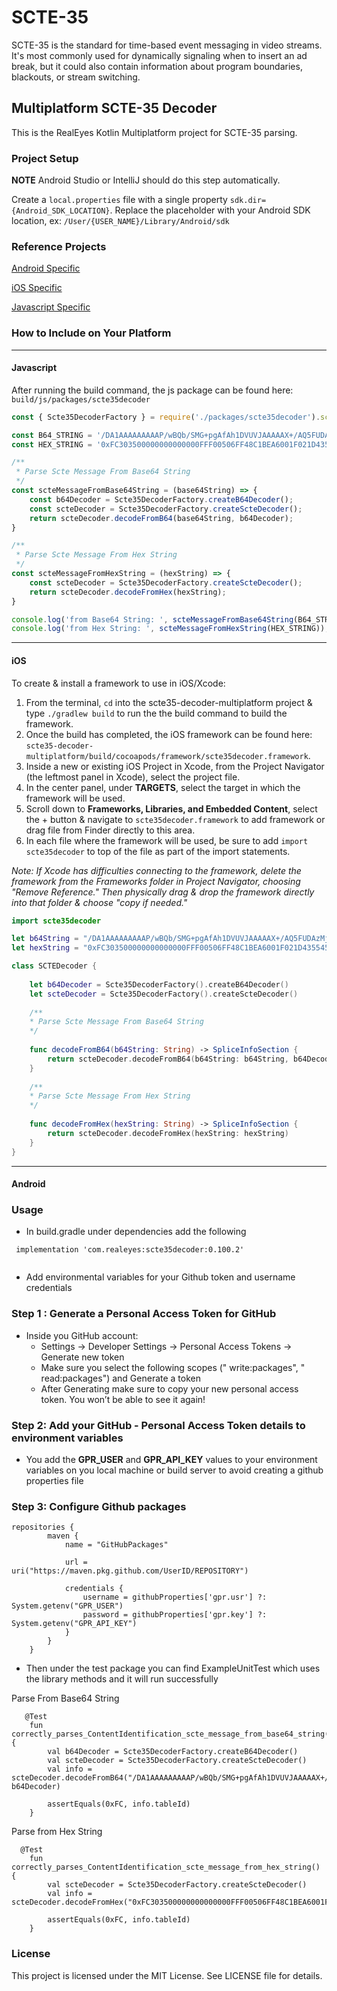 # SCTE-35

SCTE-35 is the standard for time-based event messaging in video streams. It's most commonly used for dynamically signaling when to insert an ad break, but it could also contain information about program boundaries, blackouts, or stream switching.

## Multiplatform SCTE-35 Decoder

This is the RealEyes Kotlin Multiplatform project for SCTE-35 parsing.

### Project Setup

**NOTE** Android Studio or IntelliJ should do this step automatically.

Create a `local.properties` file with a single property `sdk.dir={Android_SDK_LOCATION}`.
Replace the placeholder with your Android SDK location, ex: `/User/{USER_NAME}/Library/Android/sdk`

### Reference Projects

[Android Specific](https://github.com/realeyes-media/scte35-android)

[iOS Specific](https://github.com/realeyes-media/scte35-decoder-multiplatform-iOS-harness)

[Javascript Specific](https://github.com/realeyes-media/scte35-js)

### How to Include on Your Platform


------
#### Javascript

After running the build command, the js package can be found here: `build/js/packages/scte35decoder`
```TypeScript
const { Scte35DecoderFactory } = require('./packages/scte35decoder').scte35decoder;

const B64_STRING = '/DA1AAAAAAAAAP/wBQb/SMG+pgAfAh1DVUVJAAAAAX+/AQ5FUDAzMjU2ODEyMDAyNwEBATMCzNc=';
const HEX_STRING = '0xFC303500000000000000FFF00506FF48C1BEA6001F021D43554549000000017FBF010E45503033323536383132303032370101013302CCD7';

/**
 * Parse Scte Message From Base64 String
 */
const scteMessageFromBase64String = (base64String) => {
    const b64Decoder = Scte35DecoderFactory.createB64Decoder();
    const scteDecoder = Scte35DecoderFactory.createScteDecoder();
    return scteDecoder.decodeFromB64(base64String, b64Decoder);
}

/**
 * Parse Scte Message From Hex String
 */
const scteMessageFromHexString = (hexString) => {
    const scteDecoder = Scte35DecoderFactory.createScteDecoder();
    return scteDecoder.decodeFromHex(hexString);
}

console.log('from Base64 String: ', scteMessageFromBase64String(B64_STRING));
console.log('from Hex String: ', scteMessageFromHexString(HEX_STRING));
```


------
#### iOS

To create & install a framework to use in iOS/Xcode:
1. From the terminal, `cd` into the scte35-decoder-multiplatform project & type `./gradlew build` to run the the build command to build the framework. 
2. Once the build has completed, the iOS framework can be found here: `scte35-decoder-multiplatform/build/cocoapods/framework/scte35decoder.framework`. 
3. Inside a new or existing iOS Project in Xcode, from the Project Navigator (the leftmost panel in Xcode), select the project file. 
4. In the center panel, under **TARGETS**, select the target in which the framework will be used. 
5. Scroll down to **Frameworks, Libraries, and Embedded Content**, select the + button & navigate to `scte35decoder.framework` to add framework or drag file from Finder directly to this area.
6. In each file where the framework will be used, be sure to add `import scte35decoder` to top of the file as part of the import statements.

_Note: If Xcode has difficulties connecting to the framework, delete the framework from the Frameworks folder in Project Navigator, choosing "Remove Reference." Then physically drag & drop the framework directly into that folder & choose "copy if needed."_

```Swift
import scte35decoder

let b64String = "/DA1AAAAAAAAAP/wBQb/SMG+pgAfAh1DVUVJAAAAAX+/AQ5FUDAzMjU2ODEyMDAyNwEBATMCzNc="
let hexString = "0xFC303500000000000000FFF00506FF48C1BEA6001F021D43554549000000017FBF010E45503033323536383132303032370101013302CCD7"

class SCTEDecoder {
    
    let b64Decoder = Scte35DecoderFactory().createB64Decoder()
    let scteDecoder = Scte35DecoderFactory().createScteDecoder()
    
    /**
    * Parse Scte Message From Base64 String
    */
    
    func decodeFromB64(b64String: String) -> SpliceInfoSection {
        return scteDecoder.decodeFromB64(b64String: b64String, b64Decoder: b64Decoder)
    }
    
    /**
    * Parse Scte Message From Hex String
    */
    
    func decodeFromHex(hexString: String) -> SpliceInfoSection {
        return scteDecoder.decodeFromHex(hexString: hexString)
    }
}
```
------
#### Android

### Usage

- In build.gradle under dependencies add the following
```
 implementation 'com.realeyes:scte35decoder:0.100.2'
 
```
- Add environmental variables for your Github token and username credentials
### Step 1 : Generate a Personal Access Token for GitHub
- Inside you GitHub account:
	- Settings -> Developer Settings -> Personal Access Tokens -> Generate new token
	- Make sure you select the following scopes (" write:packages", " read:packages") and Generate a token
	- After Generating make sure to copy your new personal access token. You won’t be able to see it again!

### Step 2: Add your GitHub - Personal Access Token details to environment variables
	
- You add the **GPR_USER** and **GPR_API_KEY** values to your environment variables on you local machine or build server to avoid creating a github properties file

### Step 3: Configure Github packages

```
repositories {
        maven {
            name = "GitHubPackages"

            url = uri("https://maven.pkg.github.com/UserID/REPOSITORY")

            credentials {
                username = githubProperties['gpr.usr'] ?: System.getenv("GPR_USER")
                password = githubProperties['gpr.key'] ?: System.getenv("GPR_API_KEY")
            }
        }
    }
 ```

 - Then under the test package you can find ExampleUnitTest which uses the library methods and it will run successfully

Parse From Base64 String

```
   @Test
    fun correctly_parses_ContentIdentification_scte_message_from_base64_string() {
        val b64Decoder = Scte35DecoderFactory.createB64Decoder()
        val scteDecoder = Scte35DecoderFactory.createScteDecoder()
        val info = scteDecoder.decodeFromB64("/DA1AAAAAAAAAP/wBQb/SMG+pgAfAh1DVUVJAAAAAX+/AQ5FUDAzMjU2ODEyMDAyNwEBATMCzNc=", b64Decoder)

        assertEquals(0xFC, info.tableId)
    }
```

Parse from Hex String

```
  @Test
    fun correctly_parses_ContentIdentification_scte_message_from_hex_string() {
        val scteDecoder = Scte35DecoderFactory.createScteDecoder()
        val info = scteDecoder.decodeFromHex("0xFC303500000000000000FFF00506FF48C1BEA6001F021D43554549000000017FBF010E45503033323536383132303032370101013302CCD7")

        assertEquals(0xFC, info.tableId)
    }
```
### License

This project is licensed under the MIT License. See LICENSE file for details.
